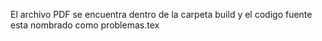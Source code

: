 El archivo PDF se encuentra dentro de la carpeta build y el codigo fuente esta nombrado como problemas.tex
